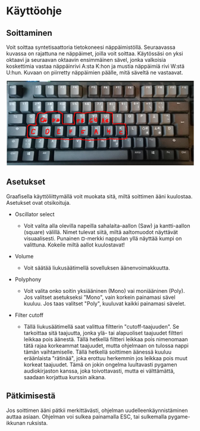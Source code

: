 # Käyttöohje

## Soittaminen
Voit soittaa syntetisaattoria tietokoneesi näppäimistöllä. Seuraavassa kuvassa on rajattuna ne näppäimet, joilla voit soittaa. Käytössäsi on yksi oktaavi ja seuraavan oktaavin ensimmäinen sävel, jonka valkoisia koskettimia vastaa näppäinrivi A:sta K:hon ja mustia näppäimiä rivi W:stä U:hun. Kuvaan on piirretty näppäimien päälle, mitä säveltä ne vastaavat.

![Näppäimistön käyttö](kuvat/nappaimisto.png)

## Asetukset
Graafisella käyttöliittymällä voit muokata sitä, miltä soittimen ääni kuulostaa. Asetukset ovat otsikoituja.

- Oscillator select
    - Voit valita alla olevilla napeilla sahalaita-aallon (Saw) ja kantti-aallon (square) välillä. Nimet tulevat siitä, miltä aaltomuodot näyttävät visuaalisesti. Punainen ¤-merkki nappulan yllä näyttää kumpi on valittuna. Kokeile miltä aallot kuulostavat!
- Volume
    - Voit säätää liukusäätimellä sovelluksen äänenvoimakkuutta.

- Polyphony
    - Voit valita onko soitin yksiääninen (Mono) vai moniääninen (Poly). Jos valitset asetukseksi "Mono", vain korkein painamasi sävel kuuluu. Jos taas valitset "Poly", kuuluvat kaikki painamasi sävelet.

- Filter cutoff
    - Tällä liukusäätimellä saat valittua filtterin "cutoff-taajuuden". Se tarkoittaa sitä taajuutta, jonka ylä- tai alapuoliset taajuudet filtteri leikkaa pois äänestä. Tällä hetkellä filtteri leikkaa pois nimenomaan tätä rajaa korkeammat taajuudet, mutta ohjelmaan on tulossa nappi tämän vaihtamiselle. Tällä hetkellä soittimen äänessä kuuluu eräänlaista "rätinää", joka erottuu herkemmin jos leikkaa pois muut korkeat taajuudet. Tämä on jokin ongelma luultavasti pygamen audiokirjaston kanssa, joka toivottavasti, mutta ei välttämättä, saadaan korjattua kurssin aikana.

## Pätkimisestä
Jos soittimen ääni pätkii merkittävästi, ohjelman uudelleenkäynnistäminen auttaa asiaan. Ohjelman voi sulkea painamalla ESC, tai sulkemalla pygame-ikkunan ruksista.